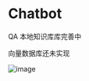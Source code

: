 # Chatbot


QA 本地知识库库完善中

向量数据库还未实现

![image](https://github.com/user-attachments/assets/cd696a95-466f-4211-ad2f-2d89d054b3ec)
